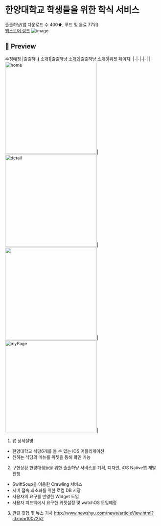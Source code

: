 # 한양대학교 학생들을 위한 학식 서비스 
출출하냥(앱 다운로드 수 400⬆️, 푸드 및 음료 77위)     
[앱스토어 링크](https://apps.apple.com/kr/app/%EC%B6%9C%EC%B6%9C%ED%95%98%EB%83%A5/id1639494942)
![image](https://user-images.githubusercontent.com/39371835/200751877-cb948d1f-82ca-4959-bcca-58bee0532032.png)

## 👀 Preview
수정예정
|출출하냐 소개1|출출하냥 소개2|출출하냥 소개3|위젯 페이지|
|-|-|-|-|
|<img width=300 alt="home" src="https://user-images.githubusercontent.com/39371835/200752005-d79d180c-41e3-4cb9-bc71-fc8d8cbd1dcd.jpg">|<img width=300 alt="detail" src="https://user-images.githubusercontent.com/39371835/200752008-f87d70fb-422d-4317-9828-d24e9a6ec7f9.jpg">|<img width=300 src="https://user-images.githubusercontent.com/39371835/200752009-e3aaf673-1b7f-4d6c-8810-c544382c0fc7.jpg">|<img width=300 alt="myPage" src="https://user-images.githubusercontent.com/39371835/200752480-c6fea9eb-e082-4048-83af-c7194b492943.png">|


1. 앱 상세설명 
- 한양대학교 식당6개를 볼 수 있는 iOS 어플리케이션 
- 원하는 식당의 메뉴를 위젯을 통해 확인 가능

2. 구현상황
한양대생들을 위한 출출하냥 서비스를 기획, 디자인, iOS Native앱 개발 진행
- SwiftSoup을 이용한 Crawling 서비스
- 서버 접속 최소화를 위한 로컬 DB 저장
- 사용자의 요구를 반영한 Widget 도입
- 사용자 피드백에서 요구한 위젯설정 및 watchOS 도입예정

3. 관련 깃헙 및 뉴스 기사
http://www.newshyu.com/news/articleView.html?idxno=1007252
